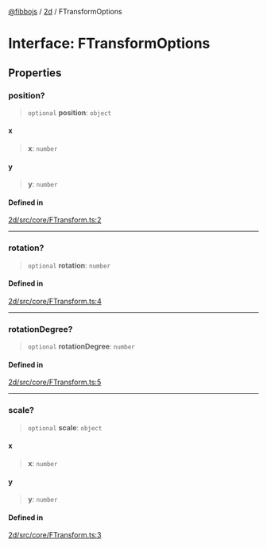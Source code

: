 [@fibbojs](/api/index) / [2d](/api/2d) / FTransformOptions

# Interface: FTransformOptions

## Properties

### position?

> `optional` **position**: `object`

#### x

> **x**: `number`

#### y

> **y**: `number`

#### Defined in

[2d/src/core/FTransform.ts:2](https://github.com/fibbojs/fibbo/blob/c87e9de577b4352e4b6a8336cf19cf678868439d/packages/2d/src/core/FTransform.ts#L2)

***

### rotation?

> `optional` **rotation**: `number`

#### Defined in

[2d/src/core/FTransform.ts:4](https://github.com/fibbojs/fibbo/blob/c87e9de577b4352e4b6a8336cf19cf678868439d/packages/2d/src/core/FTransform.ts#L4)

***

### rotationDegree?

> `optional` **rotationDegree**: `number`

#### Defined in

[2d/src/core/FTransform.ts:5](https://github.com/fibbojs/fibbo/blob/c87e9de577b4352e4b6a8336cf19cf678868439d/packages/2d/src/core/FTransform.ts#L5)

***

### scale?

> `optional` **scale**: `object`

#### x

> **x**: `number`

#### y

> **y**: `number`

#### Defined in

[2d/src/core/FTransform.ts:3](https://github.com/fibbojs/fibbo/blob/c87e9de577b4352e4b6a8336cf19cf678868439d/packages/2d/src/core/FTransform.ts#L3)
